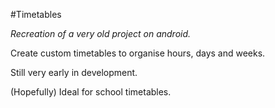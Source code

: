 #Timetables

_Recreation of a very old project on android._

Create custom timetables to organise hours, days and weeks.

Still very early in development.

(Hopefully) Ideal for school timetables.

